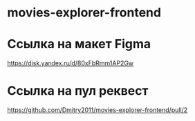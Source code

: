 # movies-explorer-frontend

# Ссылка на макет Figma

https://disk.yandex.ru/d/80xFbRmm1AP2Gw

# Ссылка на пул реквест

https://github.com/Dmitry2011/movies-explorer-frontend/pull/2